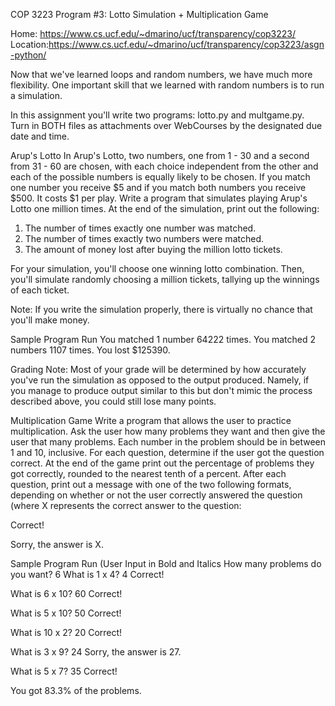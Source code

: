 COP 3223 Program #3: Lotto Simulation + Multiplication Game

Home: https://www.cs.ucf.edu/~dmarino/ucf/transparency/cop3223/
Location:https://www.cs.ucf.edu/~dmarino/ucf/transparency/cop3223/asgn-python/ 

Now that we've learned loops and random numbers, we have much more flexibility. One important skill that we learned with random numbers is to run a simulation. 

In this assignment you'll write two programs: lotto.py and multgame.py. Turn in BOTH files as attachments over WebCourses by the designated due date and time.

Arup's Lotto
In Arup's Lotto, two numbers, one from 1 - 30 and a second from 31 - 60 are chosen, with each choice independent from the other and each of the possible numbers is equally likely to be chosen. If you match one number you receive $5 and if you match both numbers you receive $500. It costs $1 per play. Write a program that simulates playing Arup's Lotto one million times. At the end of the simulation, print out the following:

1) The number of times exactly one number was matched.
2) The number of times exactly two numbers were matched.
3) The amount of money lost after buying the million lotto tickets.

For your simulation, you'll choose one winning lotto combination. Then, you'll simulate randomly choosing a million tickets, tallying up the winnings of each ticket.

Note: If you write the simulation properly, there is virtually no chance that you'll make money.

Sample Program Run
You matched 1 number 64222 times.
You matched 2 numbers 1107 times.
You lost $125390.

Grading Note: Most of your grade will be determined by how accurately you've run the simulation as opposed to the output produced. Namely, if you manage to produce output similar to this but don't mimic the process described above, you could still lose many points.

Multiplication Game
Write a program that allows the user to practice multiplication. Ask the user how many problems they want and then give the user that many problems. Each number in the problem should be in between 1 and 10, inclusive. For each question, determine if the user got the question correct. At the end of the game print out the percentage of problems they got correctly, rounded to the nearest tenth of a percent. After each question, print out a message with one of the two following formats, depending on whether or not the user correctly answered the question (where X represents the correct answer to the question:

Correct!

Sorry, the answer is X.

Sample Program Run (User Input in Bold and Italics
How many problems do you want?
6
What is 1 x 4?
4
Correct!

What is 6 x 10?
60
Correct!

What is 5 x 10?
50
Correct!

What is 10 x 2?
20
Correct!

What is 3 x 9?
24
Sorry, the answer is 27.

What is 5 x 7?
35
Correct!

You got 83.3% of the problems.

